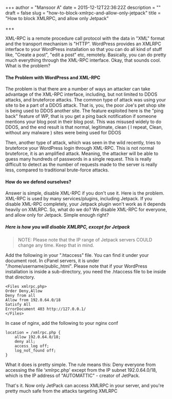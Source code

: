 +++
author = "Mansoor A"
date = 2015-12-12T22:36:22Z
description = ""
draft = false
slug = "how-to-block-xmlrpc-and-allow-only-jetpack"
title = "How to block XMLRPC, and allow only Jetpack"

+++


XML-RPC is a remote procedure call protocol with the data in "XML" format and the transport mechanism is "HTTP". WordPress provides an XMLRPC interface to your WordPress installation so that you can do all kind of stuff like, "Create a post", "edit a post" etc, remotely. Basically, you can do pretty much everything through the XML-RPC interface. Okay, that sounds cool. What is the problem?

#### The Problem with WordPress and XML-RPC

The problem is that there are a number of ways an attacker can take advantage of the XML-RPC interface, including, but not limited to DDOS attacks, and bruteforce attacks. The common type of attack was using your site to be a part of a DDOS attack. That is, you, the poor Joe's pet shop site is being used to DDOS another site. The feature exploited here is the "ping back" feature of WP, that is you get a ping back notification if someone mentions your blog post in their blog post. This was misused widely to do DDOS, and the end result is that normal, legitimate, clean ( I repeat, Clean, without any malware ) sites were being used for DDOS

Then, another type of attack, which was seen in the wild recently, tries to bruteforce your WordPress login through XML-RPC. This is not normal bruteforce, it is an amplified attack. Meaning, the attacker will be able to guess many hundreds of passwords in a single request. This is really difficult to detect as the number of requests made to the server is really less, compared to traditional brute-force attacks.

#### How do we defend ourselves?

Answer is simple, disable XML-RPC if you don't use it. Here is the problem. XML-RPC is used by many services/plugins, including Jetpack. If you disable XML-RPC completely, your Jetpack plugin won't work as it depends heavily on XMLRPC. So, what do we do? We disable XML-RPC for everyone, and allow only for Jetpack. Simple enough right?

##### Here is how you will disable XMLRPC, except for Jetpack

> NOTE: Please note that the IP range of Jetpack servers COULD change any time. Keep that in mind.

Add the following in your ".htaccess" file. You can find it under your document root. In cPanel servers, it is under "/home/username/public_html". Please note that if your WordPress installation is inside a sub-directory, you need the .htaccess file to be inside that directory.

```
<Files xmlrpc.php>
Order Deny,Allow
Deny from all
Allow from 192.0.64.0/18
Satisfy All
ErrorDocument 403 http://127.0.0.1/
</Files>
```

In case of nginx, add the following to your nginx conf

```
location = /xmlrpc.php {
    allow 192.0.64.0/18;
    deny all;
    access_log off;
    log_not_found off;
}
```

What it does is pretty simple. The rule means this: Deny everyone from accessing the file &#8216;xmlrpc.php' except from the IP subnet 192.0.64.0/18, which is the IP address of "AUTOMATTIC" - creator of JetPack.

That's it. Now only JetPack can access XMLRPC in your server, and you're pretty much safe from the attacks targeting XMLRPC

